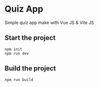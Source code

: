 # Quiz App

Simple quiz app make with Vue JS & Vite JS

## Start the project

```
npm init
npm run dev
```

## Build the project

```
npm run build
```
